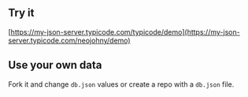 ## Try it

[https://my-json-server.typicode.com/typicode/demo](https://my-json-server.typicode.com/neojohny/demo)

## Use your own data

Fork it and change `db.json` values or create a repo with a `db.json` file.

